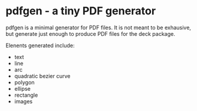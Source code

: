 # pdfgen - a tiny PDF generator

pdfgen is a minimal generator for PDF files.  It is not meant to be exhausive, but generate just enough to produce PDF files
for the deck package.

Elenents generated include:

* text
* line
* arc
* quadratic bezier curve
* polygon
* ellipse
* rectangle
* images

